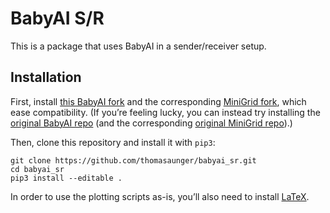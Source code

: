 # BabyAI S/R

This is a package that uses BabyAI in a sender/receiver setup.

## Installation

First, install [this BabyAI fork](https://github.com/thomasaunger/babyai) and the corresponding [MiniGrid fork](https://github.com/thomasaunger/gym-minigrid), which ease compatibility. (If you’re feeling lucky, you can instead try installing the [original BabyAI repo](https://github.com/mila-iqia/babyai) (and the corresponding [original MiniGrid repo](https://github.com/maximecb/gym-minigrid)).)

Then, clone this repository and install it with `pip3`:

```
git clone https://github.com/thomasaunger/babyai_sr.git
cd babyai_sr
pip3 install --editable .
```

In order to use the plotting scripts as-is, you’ll also need to install [LaTeX](https://www.latex-project.org).
